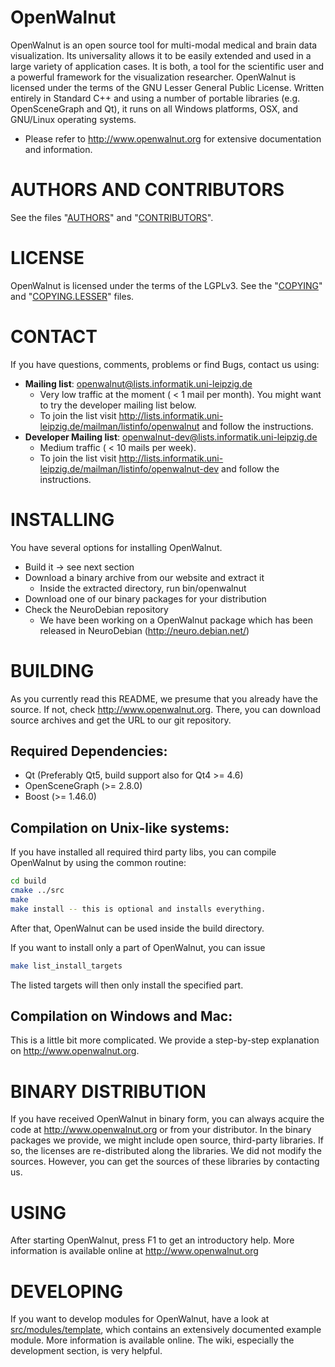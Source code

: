 # OpenWalnut

OpenWalnut is an open source tool for multi-modal medical and brain data
visualization. Its universality allows it to be easily extended and used in a
large variety of application cases. It is both, a tool for the scientific user
and a powerful framework for the visualization researcher. OpenWalnut is
licensed under the terms of the GNU Lesser General Public License. Written
entirely in Standard C++ and using a number of portable libraries (e.g.
OpenSceneGraph and  Qt), it runs on all Windows platforms, OSX, and
GNU/Linux operating systems.

- Please refer to http://www.openwalnut.org for extensive documentation 
  and information.

# AUTHORS AND CONTRIBUTORS

See the files "[AUTHORS](AUTHORS)" and "[CONTRIBUTORS](CONTRIBUTORS)".

# LICENSE

OpenWalnut is licensed under the terms of the LGPLv3.
See the "[COPYING](COPYING)" and "[COPYING.LESSER](COPYING.LESSER)" files.

# CONTACT

If you have questions, comments, problems or find Bugs, contact us using:

* **Mailing list**: openwalnut@lists.informatik.uni-leipzig.de
    * Very low traffic at the moment ( < 1 mail per month). You might want to try the developer mailing list below.
    * To join the list visit http://lists.informatik.uni-leipzig.de/mailman/listinfo/openwalnut and follow the instructions.
* **Developer Mailing list**: openwalnut-dev@lists.informatik.uni-leipzig.de
    * Medium traffic ( < 10 mails per week).
    * To join the list visit http://lists.informatik.uni-leipzig.de/mailman/listinfo/openwalnut-dev and follow the instructions.

# INSTALLING

You have several options for installing OpenWalnut.

* Build it -> see next section
* Download a binary archive from our website and extract it
    * Inside the extracted directory, run bin/openwalnut
* Download one of our binary packages for your distribution
* Check the NeuroDebian repository
    * We have been working on a OpenWalnut package which has been
      released in NeuroDebian (http://neuro.debian.net/)

# BUILDING

As you currently read this README, we presume that you already have the source.
If not, check http://www.openwalnut.org. There, you can download source archives
and get the URL to our git repository.

## Required Dependencies:

* Qt (Preferably Qt5, build support also for Qt4 >= 4.6) 
* OpenSceneGraph (>= 2.8.0)
* Boost (>= 1.46.0)

## Compilation on Unix-like systems:

If you have installed all required third party libs, you can compile OpenWalnut
by using the common routine:

```sh
cd build
cmake ../src
make
make install -- this is optional and installs everything.
```

After that, OpenWalnut can be used inside the build directory.

If you want to install only a part of OpenWalnut, you can issue

```sh
make list_install_targets
```

The listed targets will then only install the specified part.

## Compilation on Windows and Mac:

This is a little bit more complicated. We provide a step-by-step explanation
on http://www.openwalnut.org.

# BINARY DISTRIBUTION

If you have received OpenWalnut in binary form, you can always acquire the
code at http://www.openwalnut.org or from your distributor. In the binary
packages we provide, we might include open source, third-party libraries. 
If so, the licenses are re-distributed along the libraries. We did not modify
the sources. However, you can get the sources of these libraries by contacting
us.

# USING

After starting OpenWalnut, press F1 to get an introductory help. More 
information is available online at http://www.openwalnut.org

# DEVELOPING

If you want to develop modules for OpenWalnut, have a look at 
[src/modules/template](src/modules/template), which contains an extensively documented example module.
More information is available online. The wiki, especially the development
section, is very helpful.
